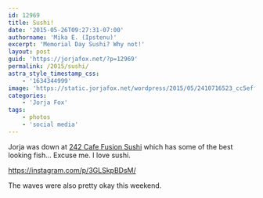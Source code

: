 ```yaml
---
id: 12969
title: Sushi!
date: '2015-05-26T09:27:31-07:00'
authorname: 'Mika E. (Ipstenu)'
excerpt: 'Memorial Day Sushi? Why not!'
layout: post
guid: 'https://jorjafox.net/?p=12969'
permalink: /2015/sushi/
astra_style_timestamp_css:
    - '1634344999'
image: 'https://static.jorjafox.net/wordpress/2015/05/2410716523_cc5effb5a5_b.jpg'
categories:
    - 'Jorja Fox'
tags:
    - photos
    - 'social media'
---
```


Jorja was down at <a href="http://www.fusionart.us/242cafe/242.html">242 Cafe Fusion Sushi</a> which has some of the best looking fish... Excuse me. I love sushi.

https://instagram.com/p/3GLSkpBDsM/

The waves were also pretty okay this weekend.
